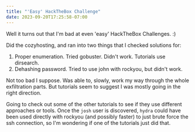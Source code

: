 ```yaml
---
title: "'Easy' HackTheBox Challenge"
date: 2023-09-20T17:25:58-07:00
---
```


Well it turns out that I'm bad at even 'easy' HackTheBox Challenges. :)
<!--more-->
Did the cozyhosting, and ran into two things that I checked solutions for:

1. Proper enumeration. Tried gobuster. Didn't work. Tutorials use dirsearch.
1. Dehashing password. Tried to use john with rockyou, but didn't work.

Not too bad I suppose. Was able to, slowly, work my way through the whole exfiltration
parts. But tutorials seem to suggest I was mostly going in the right direction.

Going to check out some of the other tutorials to see if they use different approaches
or tools. Once the `josh` user is discovered, `hydra` could have been used directly
with rockyou (and possibly faster) to just brute force the ssh connection, so I'm
wondering if one of the tutorials just did that.

